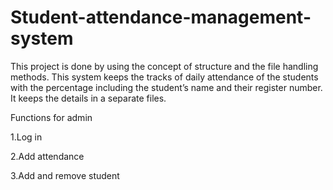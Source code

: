 # Student-attendance-management-system
This project is done by using the concept of structure and the file handling methods. This system keeps the tracks of daily attendance of the students with the percentage including the student’s name and their register number. It keeps the  details  in a separate files.

Functions for admin


1.Log in


2.Add attendance 


3.Add and remove student 
